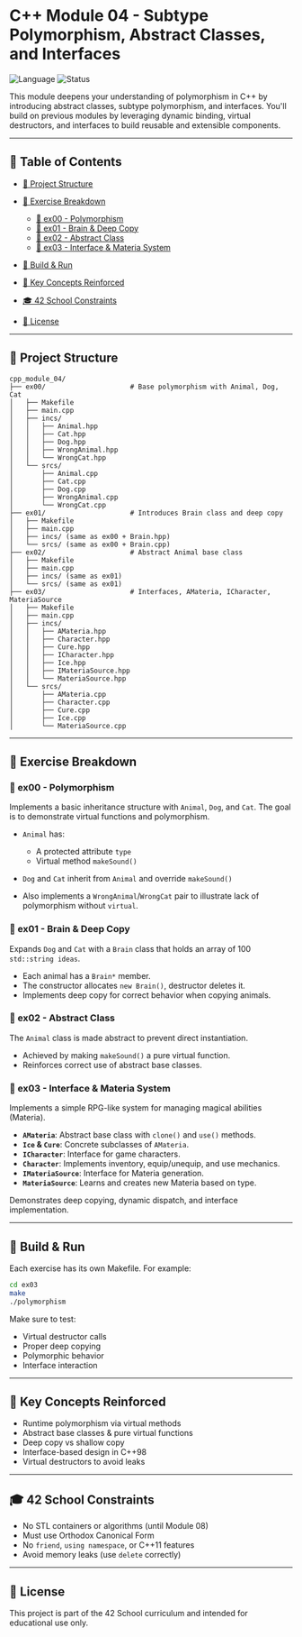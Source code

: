 # C++ Module 04 - Subtype Polymorphism, Abstract Classes, and Interfaces

![Language](https://img.shields.io/badge/language-C++98-blue)
![Status](https://img.shields.io/badge/progress-Completed-brightgreen)

This module deepens your understanding of polymorphism in C++ by introducing abstract classes, subtype polymorphism, and interfaces. You'll build on previous modules by leveraging dynamic binding, virtual destructors, and interfaces to build reusable and extensible components.

---

## 📑 Table of Contents

* [📂 Project Structure](#-project-structure)
* [📘 Exercise Breakdown](#-exercise-breakdown)

  * [🔁 ex00 - Polymorphism](#-ex00---polymorphism)
  * [🧠 ex01 - Brain & Deep Copy](#-ex01---brain--deep-copy)
  * [📵 ex02 - Abstract Class](#-ex02---abstract-class)
  * [🧪 ex03 - Interface & Materia System](#-ex03---interface--materia-system)
* [🧪 Build & Run](#-build--run)
* [📌 Key Concepts Reinforced](#-key-concepts-reinforced)
* [🎓 42 School Constraints](#-42-school-constraints)
* [📜 License](#-license)

---

## 📂 Project Structure

```
cpp_module_04/
├── ex00/                     # Base polymorphism with Animal, Dog, Cat
│   ├── Makefile
│   ├── main.cpp
│   ├── incs/
│   │   ├── Animal.hpp
│   │   ├── Cat.hpp
│   │   ├── Dog.hpp
│   │   ├── WrongAnimal.hpp
│   │   └── WrongCat.hpp
│   └── srcs/
│       ├── Animal.cpp
│       ├── Cat.cpp
│       ├── Dog.cpp
│       ├── WrongAnimal.cpp
│       └── WrongCat.cpp
├── ex01/                     # Introduces Brain class and deep copy
│   ├── Makefile
│   ├── main.cpp
│   ├── incs/ (same as ex00 + Brain.hpp)
│   └── srcs/ (same as ex00 + Brain.cpp)
├── ex02/                     # Abstract Animal base class
│   ├── Makefile
│   ├── main.cpp
│   ├── incs/ (same as ex01)
│   └── srcs/ (same as ex01)
├── ex03/                     # Interfaces, AMateria, ICharacter, MateriaSource
│   ├── Makefile
│   ├── main.cpp
│   ├── incs/
│   │   ├── AMateria.hpp
│   │   ├── Character.hpp
│   │   ├── Cure.hpp
│   │   ├── ICharacter.hpp
│   │   ├── Ice.hpp
│   │   ├── IMateriaSource.hpp
│   │   └── MateriaSource.hpp
│   └── srcs/
│       ├── AMateria.cpp
│       ├── Character.cpp
│       ├── Cure.cpp
│       ├── Ice.cpp
│       └── MateriaSource.cpp
```

---

## 📘 Exercise Breakdown

### 🔁 ex00 - Polymorphism

Implements a basic inheritance structure with `Animal`, `Dog`, and `Cat`. The goal is to demonstrate virtual functions and polymorphism.

* `Animal` has:

  * A protected attribute `type`
  * Virtual method `makeSound()`
* `Dog` and `Cat` inherit from `Animal` and override `makeSound()`
* Also implements a `WrongAnimal`/`WrongCat` pair to illustrate lack of polymorphism without `virtual`.

### 🧠 ex01 - Brain & Deep Copy

Expands `Dog` and `Cat` with a `Brain` class that holds an array of 100 `std::string ideas`.

* Each animal has a `Brain*` member.
* The constructor allocates `new Brain()`, destructor deletes it.
* Implements deep copy for correct behavior when copying animals.

### 📵 ex02 - Abstract Class

The `Animal` class is made abstract to prevent direct instantiation.

* Achieved by making `makeSound()` a pure virtual function.
* Reinforces correct use of abstract base classes.

### 🧪 ex03 - Interface & Materia System

Implements a simple RPG-like system for managing magical abilities (Materia).

* **`AMateria`**: Abstract base class with `clone()` and `use()` methods.
* **`Ice` & `Cure`**: Concrete subclasses of `AMateria`.
* **`ICharacter`**: Interface for game characters.
* **`Character`**: Implements inventory, equip/unequip, and use mechanics.
* **`IMateriaSource`**: Interface for Materia generation.
* **`MateriaSource`**: Learns and creates new Materia based on type.

Demonstrates deep copying, dynamic dispatch, and interface implementation.

---

## 🧪 Build & Run

Each exercise has its own Makefile. For example:

```bash
cd ex03
make
./polymorphism
```

Make sure to test:

* Virtual destructor calls
* Proper deep copying
* Polymorphic behavior
* Interface interaction

---

## 📌 Key Concepts Reinforced

* Runtime polymorphism via virtual methods
* Abstract base classes & pure virtual functions
* Deep copy vs shallow copy
* Interface-based design in C++98
* Virtual destructors to avoid leaks

---

## 🎓 42 School Constraints

* No STL containers or algorithms (until Module 08)
* Must use Orthodox Canonical Form
* No `friend`, `using namespace`, or C++11 features
* Avoid memory leaks (use `delete` correctly)

---

## 📜 License

This project is part of the 42 School curriculum and intended for educational use only.
